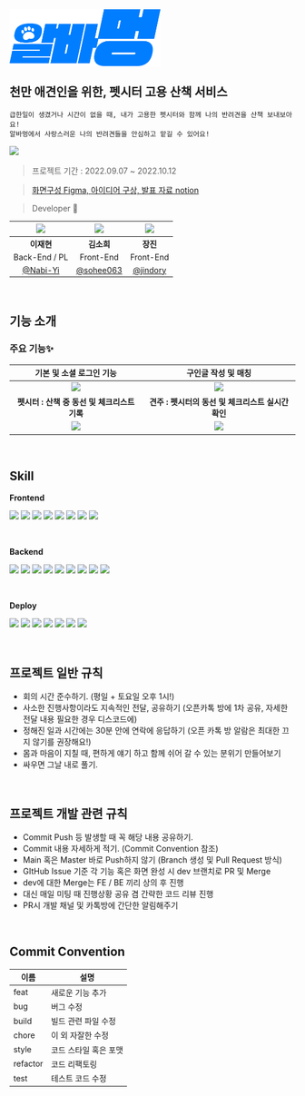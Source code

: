 <img src="https://github.com/codestates-seb/seb39_main_039/blob/dev/client/src/assets/img/logo.png?raw=true" style="zoom:26%;" align="center">

</br>

## 천만 애견인을 위한, 펫시터 고용 산책 서비스

```
급한일이 생겼거나 시간이 없을 때, 내가 고용한 펫시터와 함께 나의 반려견을 산책 보내보아요!
알바멍에서 사랑스러운 나의 반려견들을 안심하고 맡길 수 있어요!
```

<img src="https://user-images.githubusercontent.com/103114936/194355045-d34dd7ce-75d9-4879-a19c-740b67ca2800.png">

> 프로젝트 기간 : 2022.09.07 ~ 2022.10.12

> <a href="https://www.figma.com/file/wAzKVIp7Vd9bf81FzVfmkd/FE-%ED%99%94%EB%A9%B4%EA%B5%AC%EC%84%B1%E3%85%8E-%E3%85%8E?node-id=0%3A1">화면구성 Figma, </a> <a href="https://www.figma.com/file/sLlUNiBz17WxC9fZUFQSvz/%ED%99%94%EB%A9%B4-%EB%A0%88%ED%8D%BC%EB%9F%B0%EC%8A%A4?node-id=0%3A1">아이디어 구상, </a>
<a href="https://codestates.notion.site/39-Team039-401f9035daf0411786e2e4c729f0ab8c">발표 자료 notion</a>


> Developer 🐶

|<img src="https://avatars.githubusercontent.com/u/104179624?v=4" width=150px> |<img src="https://avatars.githubusercontent.com/u/103114936?v=4" width=150px>|<img src="https://avatars.githubusercontent.com/u/22221941?v=4" width=150px>|
|:---:|:---:|:---:|
|<b>이재현</b>|<b>김소희</b>|<b>장진</b>|
|Back-End / PL|Front-End|Front-End|
|[@Nabi-Yi](http://github.com/Nabi-Yi)|[@sohee063](http://github.com/sohee063)|[@jindory](http://github.com/jindory)|

</br>

## 기능 소개

### 주요 기능✨
|**기본 및 소셜 로그인 기능**|**구인글 작성 및 매칭**|
|:-:|:-:|
|<img src="https://user-images.githubusercontent.com/103114936/194376237-830f5602-50f1-4ec0-9ffc-4a5a0439f1ce.gif">|<img src="https://user-images.githubusercontent.com/103114936/194377116-d2bf1cbb-74cd-4f47-97e2-38d36f0e2769.gif">
|**펫시터 : 산책 중 동선 및 체크리스트 기록**|**견주 : 펫시터의 동선 및 체크리스트 실시간 확인**|
|<img src="https://user-images.githubusercontent.com/103114936/194378474-788e649d-e941-494b-af02-5f070b1f752a.gif">|<img src="https://user-images.githubusercontent.com/103114936/194378896-8e69ba05-3468-4284-a22e-eedcbdaeb018.gif">

</br>


## Skill

**Frontend**

<img src="https://user-images.githubusercontent.com/103114936/194071286-967c3a80-ac14-40d8-9e4d-321384e569d7.png" width=100px> <img src="https://user-images.githubusercontent.com/103114936/194071666-e88461b9-c1e0-47b5-8ae9-c900bd5197ed.png" width=100px> <img src="https://user-images.githubusercontent.com/103114936/194071712-a44df50d-29c6-467d-a64f-8e707ad605f1.png" width=100px> <img src="https://user-images.githubusercontent.com/103114936/194071764-0a8fbe3b-6652-43f8-ade9-6fd805633cab.png" width=100px> <img src="https://user-images.githubusercontent.com/103114936/194071833-6bf4cabe-f7d3-4d37-8a0a-1f35807eef69.png" width=100px> <img src="https://user-images.githubusercontent.com/103114936/194329237-eb4c9a6d-d8db-4e2b-9809-09bf94451a2b.png" width=100px> <img src="https://user-images.githubusercontent.com/103114936/194072347-0fabae24-aab1-4768-abf3-d21251ccd225.png" width=100px> <img src="https://user-images.githubusercontent.com/103114936/194072248-5679f998-b0b8-4a37-8643-27dc26fa5426.png" width=100px>

</br>

**Backend**

<img src="https://user-images.githubusercontent.com/103114936/194072770-93198928-3d99-4c12-8d86-bd13f70fa680.png" width=100px> <img src="https://user-images.githubusercontent.com/103114936/194072794-76c2e3cc-b7c6-488f-b9c4-2f72281ac996.png" width=100px> <img src="https://user-images.githubusercontent.com/103114936/194072809-a6e9f5ee-62ba-4237-af53-ac68e63cd8fb.png" width=100px> <img src="https://user-images.githubusercontent.com/103114936/194072927-530fe608-9089-4aa1-bf3f-5a9df029800b.png" width=100px> <img src="https://user-images.githubusercontent.com/103114936/194072934-e2e43627-17a7-43ed-85d3-cfb33d2fcbd3.png" width=100px> <img src="https://user-images.githubusercontent.com/103114936/194072960-bf76fef5-56f4-4b5c-a771-f154e4c089aa.png" width=100px> <img src="https://user-images.githubusercontent.com/103114936/194072967-98d214e5-8411-44d6-ab74-1b930bb85e7e.png" width=100px> <img src="https://user-images.githubusercontent.com/103114936/194072991-30e26472-088c-4341-bbf6-619dc93ff4df.png" width=100px> <img src="https://user-images.githubusercontent.com/103114936/194073006-1a2a1a1a-aa64-4c5b-aa4f-7e699fb40d92.png" width=100px>

</br>

**Deploy**

<img src="https://user-images.githubusercontent.com/103114936/194073892-08273421-54f8-474e-af1d-46d88d335166.png" width=100px> <img src="https://user-images.githubusercontent.com/103114936/194074046-b6f69843-e3df-4d58-95c4-f1abdcbf5fa1.png" width=100px> <img src="https://user-images.githubusercontent.com/103114936/194074060-700cd069-78f9-4149-8301-8d624e7ceb9e.svg" width=100px> <img src="https://user-images.githubusercontent.com/103114936/194074080-c2f11cf4-6e03-45bc-9e33-0d661420e0e1.png" width=100px> <img src="https://user-images.githubusercontent.com/103114936/194074096-01c057f3-c503-43cf-8c7f-27f903ffe5d3.png" width=100px> <img src="https://user-images.githubusercontent.com/103114936/194074109-64f15530-1e2e-4f52-8d52-1cc14bae0553.jpeg" width=100px> <img src="https://user-images.githubusercontent.com/103114936/194074118-293dba71-c64a-40d0-8e35-69c389a1cb78.png" width=100px>

</br>

## 프로젝트 일반 규칙

- 회의 시간 준수하기. (평일 + 토요일 오후 1시!)
- 사소한 진행사항이라도 지속적인 전달, 공유하기
  (오픈카톡 방에 1차 공유, 자세한 전달 내용 필요한 경우 디스코드에)
- 정해진 일과 시간에는 30분 안에 연락에 응답하기
 (오픈 카톡 방 알람은 최대한 끄지 않기를 권장해요!)
- 몸과 마음이 지칠 때, 편하게 얘기 하고 함께 쉬어 갈 수 있는 분위기 만들어보기
- 싸우면 그날 내로 풀기.

</br>

## 프로젝트 개발 관련 규칙

- Commit Push 등 발생할 때 꼭 해당 내용 공유하기.
- Commit 내용 자세하게 적기. (Commit Convention 참조)
- Main 혹은 Master 바로 Push하지 않기 (Branch 생성 및 Pull Request 방식)
- GItHub Issue 기준 각 기능 혹은 화면 완성 시 dev 브랜치로 PR 및 Merge
- dev에 대한 Merge는 FE / BE 끼리 상의 후 진행
- 대신 매일 미팅 때 진행상황 공유 겸 간략한 코드 리뷰 진행
- PR시 개발 채널 및 카톡방에 간단한 알림해주기 

</br>

## Commit Convention 

| 이름     | 설명                               |
|----------|----------------------------------|
| feat     | 새로운 기능 추가                     |
| bug      | 버그 수정                          |
| build    | 빌드 관련 파일 수정                  |
| chore    | 이 외 자잘한 수정                   |
| style    | 코드 스타일 혹은 포맷                |
| refactor | 코드 리팩토링                      |
| test     | 테스트 코드 수정                    |


